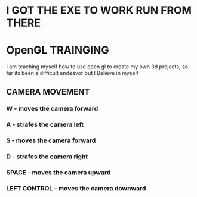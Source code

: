 # I GOT THE EXE TO WORK RUN FROM THERE

# OpenGL TRAINGING

I am teaching myself how to use open gl to create my own 3d projects, so far its been a difficult endeavor but I Believe in myself

## CAMERA MOVEMENT 
### **W** - moves the camera forward
### **A** - strafes the camera left
### **S** - moves the camera forward
### **D** - strafes the camera right
### **SPACE** - moves the camera upward
### **LEFT CONTROL** - moves the camera downward
